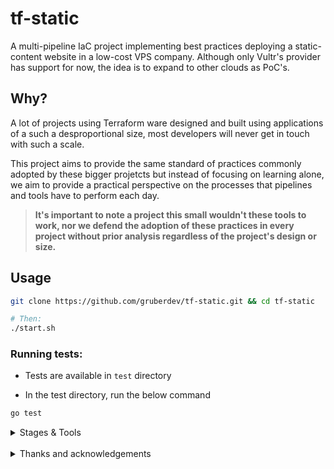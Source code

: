 # tf-static

A multi-pipeline IaC project implementing best practices deploying a static-content website in a low-cost VPS company. Although only Vultr's provider has support for now, the idea is to expand to other clouds as PoC's.

## Why?

A lot of projects using Terraform ware designed and built using applications of a such a desproportional size, most developers will never get in touch with such a scale.

This project aims to provide the same standard of practices commonly adopted by these bigger projetcts but instead of focusing on learning alone, we aim to provide a practical perspective on the processes that pipelines and tools have to perform each day.

> **It's important to note a project this small wouldn't these tools to work, nor we defend the adoption of these practices in every project without prior analysis regardless of the project's design or size.**

## Usage

```sh
git clone https://github.com/gruberdev/tf-static.git && cd tf-static

# Then:
./start.sh
```

### Running tests:

- Tests are available in `test` directory

- In the test directory, run the below command

```sh
go test
```

<details>

  <summary>
   Stages & Tools
  </summary>

## Providers

---

- [terraform-provider-cloudflare](https://github.com/cloudflare/terraform-provider-cloudflare)
- [terraform-provider-vultr](https://github.com/vultr/terraform-provider-vultr)
- [vaulted provider](https://github.com/sumup-oss/vaulted)

## Pipelines

---

### After_each:

- [tf-notify](https://github.com/mercari/tfnotify)

### Init tage

- terraform init
- [terraform fmt](https://github.com/antonbabenko/pre-commit-terraform)

### Linter stage

- [terraform-validate](https://github.com/antonbabenko/pre-commit-terraform)
- [terraform-tflint](https://github.com/terraform-linters/tflint)
- [gitlab-ci-local](https://github.com/firecow/gitlab-ci-local)

### Testing stage

- [terratest](https://github.com/gruntwork-io/terratest)
- [checkov](https://github.com/bridgecrewio/checkov)
- terraform plan

### Deploy stage

- terraform apply
  - Create a VPS machine to serve as runner using Vultr's provider
  - Register Gitlab-runner using Docker provider and remote-exec
  - Create another VPS machine to serve as runner using Vultr's Provider
  - Deploy your Hugo website

### Post-deploy stage

- terraform-docs] @ github actions
- upload [terraform-docs](https://github.com/terraform-docs/terraform-docs) to github repository
- gitlab-pipeline-deleter
- [terraform-visual](https://github.com/hieven/terraform-visual) to get a static website
- upload infra chart to github pages

### Other tools

- [tfmask](https://github.com/cloudposse/tfmask) to remove output with sensitive variables
- terraform-provider-vault for hiding the passwords
- [tfupdate](https://github.com/minamijoyo/tfupdate) to keep it up to date in a cron runtime

</details>

<br>

<details>
  <summary>
  Thanks and acknowledgements
  </summary>

<br>

Learning resources I've used:

- [Using Pipelines to Manage Environments with Infrastructure as Code](https://medium.com/@kief/https-medium-com-kief-using-pipelines-to-manage-environments-with-infrastructure-as-code-b37285a1cbf5)
- [PaloAltoNetworks/terraform-best-practices](https://github.com/PaloAltoNetworks/terraform-best-practices)

- [antonbabenko/terraform-best-practices](https://github.com/antonbabenko/terraform-best-practices) & [Terraform Best Practices website](https://www.terraform-best-practices.com/)
- original templated generated by [generator-tf-module](https://github.com/sudokar/generator-tf-module)
- [awesome-terraform](https://github.com/shuaibiyy/awesome-terraform)

Useful projects to learn and practice using Terraform:

- [Condor, a Vultr's open-source project to automate deploying Kubernetes on their cloud](https://github.com/vultr/terraform-vultr-condor)
- [tf_best_practices_sample_module](https://github.com/last9bot/tf_best_practices_sample_module)

</details>

